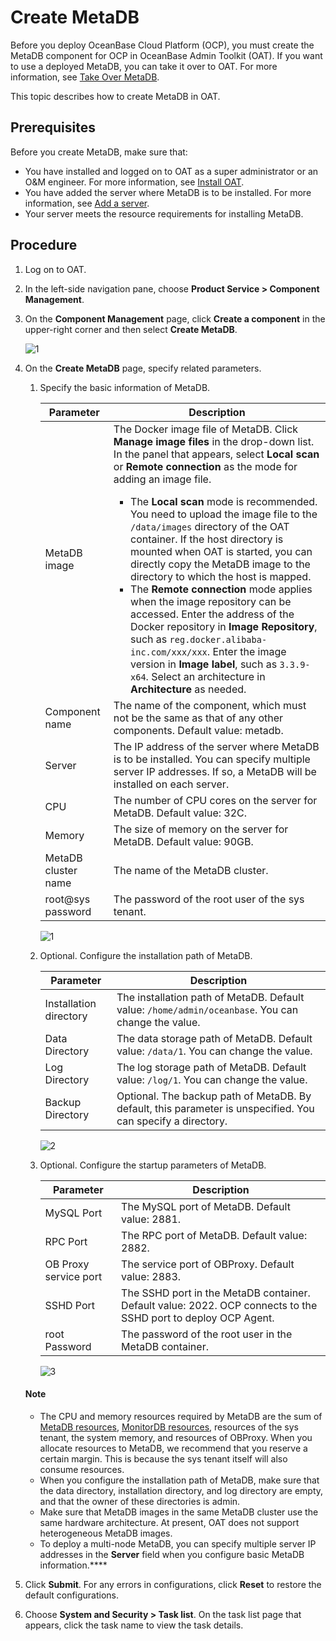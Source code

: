 # Create MetaDB

Before you deploy OceanBase Cloud Platform (OCP), you must create the MetaDB component for OCP in OceanBase Admin Toolkit (OAT). If you want to use a deployed MetaDB, you can take it over to OAT. For more information, see [Take Over MetaDB](https://www.oceanbase.com/docs/enterprise-oat-doc-cn-10000000001092554).

This topic describes how to create MetaDB in OAT.

## Prerequisites

Before you create MetaDB, make sure that:

* You have installed and logged on to OAT as a super administrator or an O&M engineer. For more information, see [Install OAT](../../../200.prepare-the-deployment-environment/100.install-oat.md).
* You have added the server where MetaDB is to be installed. For more information, see [Add a server](../../../200.prepare-the-deployment-environment/200.standardized-host.md).
* Your server meets the resource requirements for installing MetaDB.

## Procedure

1. Log on to OAT.

2. In the left-side navigation pane, choose **Product Service > Component Management**.

3. On the **Component Management** page, click **Create a component** in the upper-right corner and then select **Create MetaDB**.

   ![1](https://obbusiness-private.oss-cn-shanghai.aliyuncs.com/doc/img/ocp/401/%E5%88%9B%E5%BB%BAmetadb2.png)

4. On the **Create MetaDB** page, specify related parameters.

   1. Specify the basic information of MetaDB.

      | Parameter | Description |
      |--------|---------|
      | MetaDB image | The Docker image file of MetaDB. Click **Manage image files** in the drop-down list. In the panel that appears, select **Local scan** or **Remote connection** as the mode for adding an image file. <ul><li>The **Local scan** mode is recommended. You need to upload the image file to the `/data/images` directory of the OAT container. If the host directory is mounted when OAT is started, you can directly copy the MetaDB image to the directory to which the host is mapped. </li><li>The **Remote connection** mode applies when the image repository can be accessed. Enter the address of the Docker repository in **Image Repository**, such as `reg.docker.alibaba-inc.com/xxx/xxx`. Enter the image version in **Image label**, such as `3.3.9-x64`. Select an architecture in **Architecture** as needed. </li></ul> |
      | Component name | The name of the component, which must not be the same as that of any other components. Default value: metadb.  |
      | Server | The IP address of the server where MetaDB is to be installed. You can specify multiple server IP addresses. If so, a MetaDB will be installed on each server.  |
      | CPU | The number of CPU cores on the server for MetaDB. Default value: 32C.  |
      | Memory | The size of memory on the server for MetaDB. Default value: 90GB.  |
      | MetaDB cluster name | The name of the MetaDB cluster.  |
      | root@sys password | The password of the root user of the sys tenant.  |

      ![1](https://obbusiness-private.oss-cn-shanghai.aliyuncs.com/doc/img/ocp/401/metadb%E5%9F%BA%E7%A1%80%E9%85%8D%E7%BD%AE2.png)

   2. Optional. Configure the installation path of MetaDB.

      | Parameter | Description |
      |--------|---------|
      | Installation directory | The installation path of MetaDB. Default value: `/home/admin/oceanbase`. You can change the value.  |
      | Data Directory | The data storage path of MetaDB. Default value: `/data/1`. You can change the value.  |
      | Log Directory | The log storage path of MetaDB. Default value: `/log/1`. You can change the value.  |
      | Backup Directory | Optional. The backup path of MetaDB. By default, this parameter is unspecified. You can specify a directory.  |

      ![2](https://obbusiness-private.oss-cn-shanghai.aliyuncs.com/doc/img/ocp/401/metadb%E5%AE%89%E8%A3%85%E8%B7%AF%E5%BE%842.png)

   3. Optional. Configure the startup parameters of MetaDB.

      | Parameter | Description |
      |--------|---------|
      | MySQL Port | The MySQL port of MetaDB. Default value: 2881.  |
      | RPC Port | The RPC port of MetaDB. Default value: 2882.  |
      | OB Proxy service port | The service port of OBProxy. Default value: 2883.  |
      | SSHD Port | The SSHD port in the MetaDB container. Default value: 2022. OCP connects to the SSHD port to deploy OCP Agent.  |
      | root Password | The password of the root user in the MetaDB container.  |

      ![3](https://obbusiness-private.oss-cn-shanghai.aliyuncs.com/doc/img/ocp/401/metadb%E5%90%AF%E5%8A%A8%E5%8F%82%E6%95%B02.png)

    <main id="notice" type='explain'>
      <h4>Note</h4>
      <ul>
      <li>The CPU and memory resources required by MetaDB are the sum of <a href="../../100.planning-resources/200.planning-resources-of-high-availability/200.metadb-resources-multi-node.md">MetaDB resources</a>, <a href="../../100.planning-resources/200.planning-resources-of-high-availability/300.monitordb-resources-multi-node.md">MonitorDB resources</a>, resources of the sys tenant, the system memory, and resources of OBProxy. When you allocate resources to MetaDB, we recommend that you reserve a certain margin. This is because the sys tenant itself will also consume resources.</li>
      <li>When you configure the installation path of MetaDB, make sure that the data directory, installation directory, and log directory are empty, and that the owner of these directories is admin.</li>
      <li>Make sure that MetaDB images in the same MetaDB cluster use the same hardware architecture. At present, OAT does not support heterogeneous MetaDB images.</li>
      <li>To deploy a multi-node MetaDB, you can specify multiple server IP addresses in the <strong>Server</strong> field when you configure basic MetaDB information.****</li>
      </ul>
    </main>

5. Click **Submit**. For any errors in configurations, click **Reset** to restore the default configurations.

6. Choose **System and Security > Task list**. On the task list page that appears, click the task name to view the task details.
